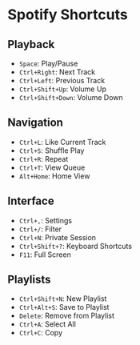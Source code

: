 # Spotify Shortcuts

## Playback
- `Space`: Play/Pause
- `Ctrl+Right`: Next Track
- `Ctrl+Left`: Previous Track
- `Ctrl+Shift+Up`: Volume Up
- `Ctrl+Shift+Down`: Volume Down

## Navigation
- `Ctrl+L`: Like Current Track
- `Ctrl+S`: Shuffle Play
- `Ctrl+R`: Repeat
- `Ctrl+T`: View Queue
- `Alt+Home`: Home View

## Interface
- `Ctrl+,`: Settings
- `Ctrl+/`: Filter
- `Ctrl+N`: Private Session
- `Ctrl+Shift+?`: Keyboard Shortcuts
- `F11`: Full Screen

## Playlists
- `Ctrl+Shift+N`: New Playlist
- `Ctrl+Alt+S`: Save to Playlist
- `Delete`: Remove from Playlist
- `Ctrl+A`: Select All
- `Ctrl+C`: Copy
